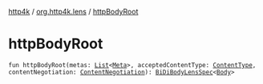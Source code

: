 [http4k](../index.md) / [org.http4k.lens](index.md) / [httpBodyRoot](./http-body-root.md)

# httpBodyRoot

`fun httpBodyRoot(metas: `[`List`](https://kotlinlang.org/api/latest/jvm/stdlib/kotlin.collections/-list/index.html)`<`[`Meta`](-meta/index.md)`>, acceptedContentType: `[`ContentType`](../org.http4k.core/-content-type/index.md)`, contentNegotiation: `[`ContentNegotiation`](-content-negotiation/index.md)`): `[`BiDiBodyLensSpec`](-bi-di-body-lens-spec/index.md)`<`[`Body`](../org.http4k.core/-body/index.md)`>`